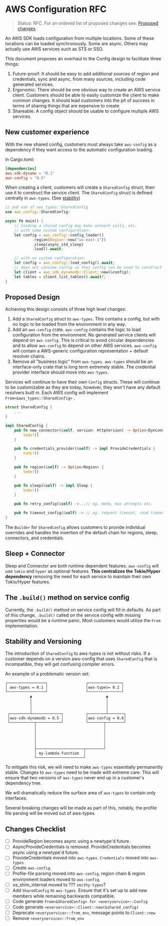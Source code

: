 # AWS Configuration RFC

> Status: RFC. For an ordered list of proposed changes see: [Proposed changes](#changes-checklist).

An AWS SDK loads configuration from multiple locations. Some of these locations can be loaded synchronously. Some are
async. Others may actually use AWS services such as STS or SSO.

This document proposes an overhaul to the Config design to facilitate three things:

1. Future-proof: It should be easy to add additional sources of region and credentials, sync and async, from many
   sources, including code generated services.
2. Ergonomic: There should be one obvious way to create an AWS service client. Customers should be able to easily
   customize the client to make common changes. It should lead customers into the pit of success in terms of sharing
   things that are expensive to create.
3. Shareable: A config object should be usable to configure multiple AWS services.

## New customer experience

With the new shared config, customers must always take `aws-config` as a dependency if they want access to the automatic
configuration loading.

In Cargo.toml:

```toml
[dependencies]
aws-sdk-dynamo = "0.1"
aws-config = "0.5"
```

When creating a client, customers will create a `SharedConfig` struct, then use it to construct the service client.
The `SharedConfig` struct is defined centrally in `aws-types`. (See [stability](#stability-and-versioning))

```rust
// pub use of aws_types::SharedConfig
use aws_config::SharedConfig;

async fn main() {
    // loading a shared config may make network calls, etc.
    // with some custom configuration:
    let config = aws_config::config_loader()
            .region(Region::new("us-east-1"))
            .sleep(async_std_sleep)
            .load().await;

    // with no custom configuration:
    let config = aws_config::load_config().await;
    // does not consume config so that config can be used to construct other service clients.
    let client = aws_sdk_dynamodb::Client::new(&config);
    let tables = client.list_tables().await?;
}
```

## Proposed Design

Achieving this design consists of three high level changes:

1. Add a `SharedConfig` struct to `aws-types`. This contains a config, but with no logic to be loaded from the
   environment in any way.
2. Add an `aws-config` crate. `aws-config` contains the logic to load configuration from the environment. No generated
   service clients will depend on `aws-config`. This is critical to avoid circular dependencies and to
   allow `aws-config` to depend on other AWS services. `aws-config` will contain a AWS-generic configuration
   representation + default resolver chains.
3. Remove all "business logic" from `aws-types`. `aws-types` should be an interface-only crate that is long term
   extremely stable. The credential provider interface should move into `aws-types`.

Services will continue to have their own `Config` structs. These will continue to be customizable as they are today,
however, they won't have any default resolvers built in. Each AWS config will implement `From<&aws_types::SharedConfig>`
.

```rust
struct SharedConfig {
    ...
}

impl SharedConfig {
    pub fn new_connector(&self, version: HttpVersion) -> Option<DynConnector> {
        todo!()
    }

    pub fn credentials_provider(&self) -> impl ProvideCredentials {
        todo!()
    }

    pub fn region(&self) -> Option<Region> {
        todo!()
    }

    pub fn sleep(&self) -> impl Sleep {
        todo!()
    }

    pub fn retry_config(&self) ->...// eg. mode, max attempts etc.

    pub fn timeout_config(&self) -> // eg. request timeout, read timeout, etc.
}
```

The `Builder` for `SharedConfig` allows customers to provide individual overrides and handles the insertion of the
default chain for regions, sleep, connectors, and credentials.

## Sleep + Connector

Sleep and Connector are both runtime dependent features. `aws-config` will use `tokio` and `hyper` as optional
features. **This centralizes the Tokio/Hyper dependency** removing the need for each service to maintain their own
Tokio/Hyper features.

## The `.build()` method on service config

Currently, the `.build()` method on service config will fill in defaults. As part of this change, `.build()` called on
the service config with missing properties would be a runtime panic. Most customers would utilize the `From`
implementation.

## Stability and Versioning

The introduction of `SharedConfig` to aws-types is not without risks. If a customer depends on a version aws-config that
uses `SharedConfig` that is incompatible, they will get confusing compiler errors.

An example of a problematic version set:

```
┌─────────────────┐                 ┌───────────────┐
│ aws-types = 0.1 │                 │aws-types= 0.2 │
└─────────────────┘                 └───────────────┘
           ▲                                 ▲
           │                                 │
           │                                 │
           │                                 │
 ┌─────────┴─────────────┐          ┌────────┴───────┐
 │aws-sdk-dynamodb = 0.5 │          │aws-config = 0.6│
 └───────────┬───────────┘          └───────┬────────┘
             │                              │
             │                              │
             │                              │
             │                              │
             │                              │
             ├─────────────────────┬────────┘
             │ my-lambda-function  │
             └─────────────────────┘
```

To mitigate this risk, we will need to make `aws-types` essentially permanently stable. Changes
to `aws-types` need to be made with extreme care. This will ensure that two versions of `aws-types` never end up in a customer's dependency tree.

We will dramatically reduce the surface area of `aws-types` to contain only interfaces.

Several breaking changes will be made as part of this, notably, the profile file parsing will be moved out of aws-types.

## Changes Checklist

- [ ] ProvideRegion becomes async using a newtype'd future.
- [ ] AsyncProvideCredentials is removed. ProvideCredentials becomes async using a newtype'd future.
- [ ] ProvideCredentials moved into `aws-types`. `Credentials` moved into `aws-types`
- [ ] Create `aws-config`.
- [ ] Profile-file parsing moved into `aws-config`, region chain & region environment loaders moved to `aws-config`.
- [ ] os_shim_internal moved to ??? `smithy-types`?
- [ ] Add `SharedConfig` to `aws-types`. Ensure that it's set up to add new members while remaining backwards
  compatible.
- [ ] Code generate `From<&SharedConfig> for <everyservice>::Config`
- [ ] Code generate `<everservice>::Client::new(&shared_config)`
- [ ] Deprecate `<everyservice>::from_env`, message points to `Client::new`
- [ ] Remove `<everyservice>::from_env`
